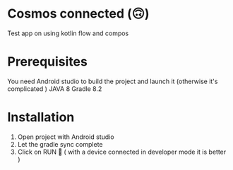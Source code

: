 
Cosmos connected (🙃)
===========

Test app on using kotlin flow and compos


Prerequisites
===========

You need Android studio to build the project and launch it (otherwise it's complicated )
JAVA 8 
Gradle 8.2

Installation
===========
1) Open project with Android studio
2) Let the gradle sync complete
3) Click on RUN 🚀 ( with a device connected in developer mode it is better )